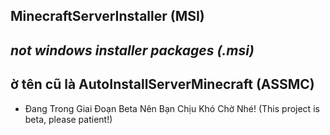 ## MinecraftServerInstaller (MSI) 
## *not windows installer packages (.msi)*
## ờ tên cũ là AutoInstallServerMinecraft (ASSMC)

* Đang Trong Giai Đoạn Beta Nên Bạn Chịu Khó Chờ Nhé! (This project is beta, please patient!)
